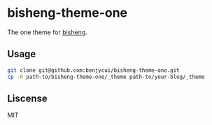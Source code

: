 # bisheng-theme-one

The one theme for [bisheng](https://github.com/benjycui/bisheng).

## Usage

```bash
git clone git@github.com:benjycui/bisheng-theme-one.git
cp -R path-to/bisheng-theme-one/_theme path-to/your-blog/_theme
```

## Liscense

MIT

